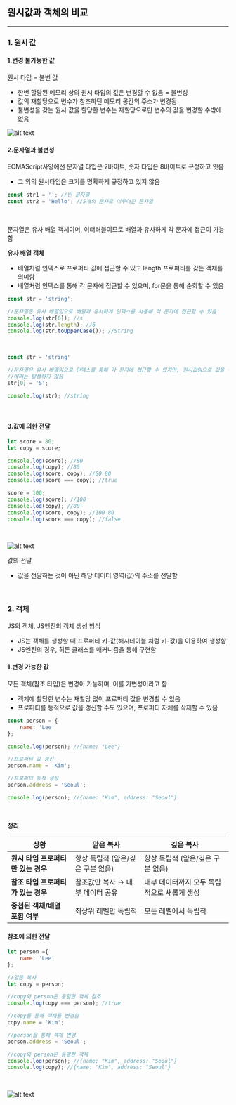 ## 원시값과 객체의 비교

---

### 1. 원시 값

#### 1.변경 불가능한 값

원시 타입 = 불변 값
- 한번 할당된 메모리 상의 원시 타입의 값은 변경할 수 없음 = 불변성
- 값의 재할당으로 변수가 참조하던 메모리 공간의 주소가 변경됨
- 불변성을 갖는 원시 값을 할당한 변수는 재할당으로만 변수의 값을 변경할 수밖에 없음

![alt text](images/1.png)
<br/>

#### 2.문자열과 불변성

ECMAScript사양에선 문자열 타입은 2바이트, 숫자 타입은 8바이트로 규정하고 잇음
- 그 외의 원시타입은 크기를 명확하게 규정하고 있지 않음

```javascript
const str1 = ''; //빈 문자열
const str2 = 'Hello'; //5개의 문자로 이루어진 문자열
```
<br/>

문자열은 유사 배열 객체이며, 이터러블이므로 배열과 유사하게 각 문자에 접근이 가능함
<br/>

**유사 배열 객체**
- 배열처럼 인덱스로 프로퍼티 값에 접근할 수 있고 length 프로퍼티를 갖는 객체를 의미함
- 배열처럼 인덱스를 통해 각 문자에 접근할 수 있으며, for문을 통해 순회할 수 있음

```javascript
const str = 'string';

//문자열은 유사 배열임으로 배열과 유사하게 인덱스를 사용해 각 문자에 접근할 수 있음
console.log(str[0]); //s
console.log(str.length); //6
console.log(str.toUpperCase()); //String
```
<br/>

```javascript
const str = 'string'

//문자열은 유사 배열임으로 인덱스를 통해 각 문자에 접근할 수 있지만, 원시값임으로 값을 변경할 수 없음
//에러는 발생하지 않음
str[0] = 'S';

console.log(str); //string
```
<br/>

#### 3.값에 의한 전달

```javascript
let score = 80;
let copy = score;

console.log(score); //80
console.log(copy); //80
console.log(score, copy); //80 80
console.log(score === copy); //true

score = 100;
console.log(score); //100
console.log(copy); //80
console.log(score, copy); //100 80
console.log(score === copy); //false
```
<br/>

![alt text](images/2.png)

값의 전달
- 값을 전달하는 것이 아닌 해당 데이터 영역(값)의 주소를 전달함
<br/>

### 2. 객체

JS의 객체, JS엔진의 객체 생성 방식
- JS는 객체를 생성할 때 프로퍼티 키-값(해시테이블 처럼 키-값)을 이용하여 생성함
- JS엔진의 경우,  히든 클래스를 매커니즘을 통해 구현함

#### 1.변경 가능한 값

모든 객체(참조 타입)은 변경이 가능하며, 이를 가변성이라고 함
- 객체에 할당한 변수는 재할당 없이 프로퍼티 값을 변경할 수 있음
- 프로퍼티를 동적으로 값을 갱신할 수도 있으며, 프로퍼티 자체를 삭제할 수 있음


```javascript
const person = {
    name: 'Lee'
};

console.log(person); //{name: "Lee"}

//프로퍼티 값 갱신
person.name = 'Kim';

//프로퍼티 동적 생성
person.address = 'Seoul';

console.log(person); //{name: "Kim", address: "Seoul"}
```
<br/>

**정리**

| 상황 | 얕은 복사 | 깊은 복사 |
| --- | --- | --- |
| **원시 타입 프로퍼티만 있는 경우** | 항상 독립적 (얕은/깊은 구분 없음) | 항상 독립적 (얕은/깊은 구분 없음) |
| **참조 타입 프로퍼티가 있는 경우** | 참조값만 복사 → 내부 데이터 공유 | 내부 데이터까지 모두 독립적으로 새롭게 생성 |
| **중첩된 객체/배열 포함 여부** | 최상위 레벨만 독립적 | 모든 레벨에서 독립적 |


#### 참조에 의한 전달

```javascript
let person ={
    name: 'Lee'
};

//얕은 복사
let copy = person;

//copy와 person은 동일한 객체 참조
console.log(copy === person); //true

//copy를 통해 객체를 변경함
copy.name = 'Kim';

//person을 통해 객체 변경
person.address = 'Seoul';

//copy와 person은 동일한 객체
console.log(person); //{name: "Kim", address: "Seoul"}
console.log(copy); //{name: "Kim", address: "Seoul"}
```
<br/>

![alt text](images/3.png)
<br/>